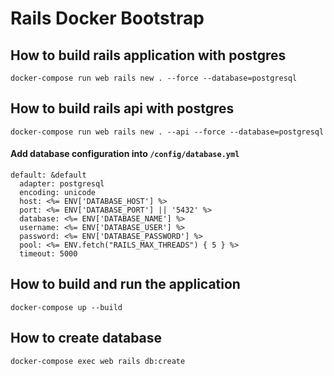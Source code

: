 # Rails Docker Bootstrap

## How to build rails application with postgres
```
docker-compose run web rails new . --force --database=postgresql
```

## How to build rails api with postgres
```
docker-compose run web rails new . --api --force --database=postgresql
```

#### Add database configuration into `/config/database.yml`
```
default: &default
  adapter: postgresql
  encoding: unicode
  host: <%= ENV['DATABASE_HOST'] %>
  port: <%= ENV['DATABASE_PORT'] || '5432' %>
  database: <%= ENV['DATABASE_NAME'] %>
  username: <%= ENV['DATABASE_USER'] %>
  password: <%= ENV['DATABASE_PASSWORD'] %>
  pool: <%= ENV.fetch("RAILS_MAX_THREADS") { 5 } %>
  timeout: 5000
```

## How to build and run the application
```
docker-compose up --build
```

## How to create database
```
docker-compose exec web rails db:create
```
